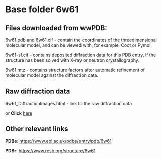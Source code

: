 # Base folder 6w61

## Files downloaded from wwPDB:

6w61.pdb and 6w61.cif - contain the coordinates of the threedimensional molecular model, and can be viewed with, for example, Coot or Pymol.

6w61-sf.cif - contains deposited diffraction data for this PDB entry, if the structure has been solved with X-ray or neutron crystallography.

6w61.mtz - contains structure factors after automatic refinement of molecular model against the diffraction data.

## Raw diffraction data

6w61_DiffractionImages.html - link to the raw diffraction data 

or **Click** [here](https://doi.org/10.18430/m36w61) 

## Other relevant links 
**PDBe**:  https://www.ebi.ac.uk/pdbe/entry/pdb/6w61
 
**PDBr**: https://www.rcsb.org/structure/6w61 
